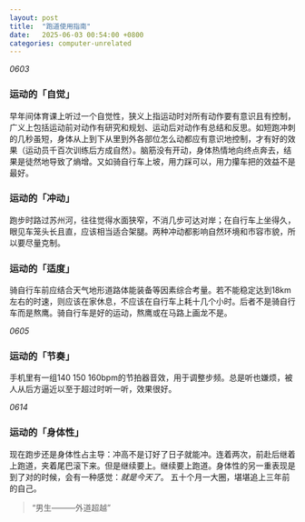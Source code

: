```yaml
---
layout: post
title:  "跑道使用指南"
date:   2025-06-03 00:54:00 +0800
categories: computer-unrelated
---
```


*0603*
### 运动的「自觉」
早年间体育课上听过一个自觉性，狭义上指运动时对所有动作要有意识且有控制，广义上包括运动前对动作有研究和规划、运动后对动作有总结和反思。如短跑冲刺的几秒虽短，身体从上到下从里到外各部位怎么动都应有意识地控制，才有好的效果（运动员千百次训练后方成自然）。脑筋没有开动，身体热情地向终点奔去，结果是徒然地导致了熵增。又如骑自行车上坡，用力踩可以，用力攥车把的效益不是最好。

### 运动的「冲动」
跑步时路过苏州河，往往觉得水面狭窄，不消几步可达对岸；在自行车上坐得久，眼见车笼头长且直，应该相当适合架腿。两种冲动都影响自然环境和市容市貌，所以要尽量克制。

### 运动的「适度」
骑自行车前应结合天气地形道路体能装备等因素综合考量。若不能稳定达到18km左右的时速，则应该在家休息，不应该在自行车上耗十几个小时。后者不是骑自行车而是熬鹰。骑自行车是好的运动，熬鹰或在马路上画龙不是。

*0605*
### 运动的「节奏」
手机里有一组140 150 160bpm的节拍器音效，用于调整步频。总是听也嫌烦，被人从后方逼近以至于超过时听一听，效果很好。

*0614*
### 运动的「身体性」
现在跑步还是身体性占主导：冲高不是订好了日子就能冲。连着两次，前赴后继着上跑道，夹着尾巴滚下来。但是继续要上。继续要上跑道。身体性的另一重表现是到了对的时候，会有一种感觉：*就是今天了*。
五十个月一大圈，堪堪追上三年前的自己。

> “男生———外道超越”